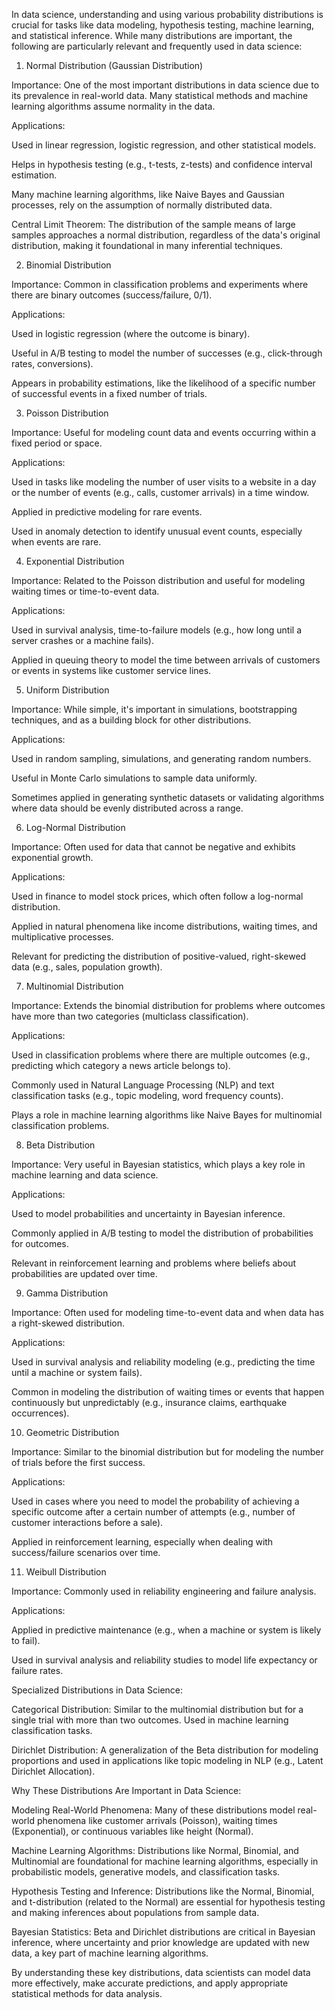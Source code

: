 In data science, understanding and using various probability distributions is crucial for tasks like data modeling, hypothesis testing, machine learning, and statistical inference. While many distributions are important, the following are particularly relevant and frequently used in data science:

1. Normal Distribution (Gaussian Distribution)
   
Importance: One of the most important distributions in data science due to its prevalence in real-world data. Many statistical methods and machine learning algorithms assume normality in the data.

Applications:

Used in linear regression, logistic regression, and other statistical models.

Helps in hypothesis testing (e.g., t-tests, z-tests) and confidence interval estimation.

Many machine learning algorithms, like Naive Bayes and Gaussian processes, rely on the assumption of normally distributed data.

Central Limit Theorem: The distribution of the sample means of large samples approaches a normal distribution, regardless of the data's original distribution, making it foundational in many inferential techniques.

2. Binomial Distribution
   
Importance: Common in classification problems and experiments where there are binary outcomes (success/failure, 0/1).

Applications:

Used in logistic regression (where the outcome is binary).

Useful in A/B testing to model the number of successes (e.g., click-through rates, conversions).

Appears in probability estimations, like the likelihood of a specific number of successful events in a fixed number of trials.

3. Poisson Distribution
   
Importance: Useful for modeling count data and events occurring within a fixed period or space.

Applications:

Used in tasks like modeling the number of user visits to a website in a day or the number of events (e.g., calls, customer arrivals) in a time window.

Applied in predictive modeling for rare events.

Used in anomaly detection to identify unusual event counts, especially when events are rare.

4. Exponential Distribution
   
Importance: Related to the Poisson distribution and useful for modeling waiting times or time-to-event data.

Applications:

Used in survival analysis, time-to-failure models (e.g., how long until a server crashes or a machine fails).

Applied in queuing theory to model the time between arrivals of customers or events in systems like customer service lines.

5. Uniform Distribution
   
Importance: While simple, it's important in simulations, bootstrapping techniques, and as a building block for other distributions.

Applications:

Used in random sampling, simulations, and generating random numbers.

Useful in Monte Carlo simulations to sample data uniformly.

Sometimes applied in generating synthetic datasets or validating algorithms where data should be evenly distributed across a range.

6. Log-Normal Distribution

Importance: Often used for data that cannot be negative and exhibits exponential growth.

Applications:

Used in finance to model stock prices, which often follow a log-normal distribution.

Applied in natural phenomena like income distributions, waiting times, and multiplicative processes.

Relevant for predicting the distribution of positive-valued, right-skewed data (e.g., sales, population growth).

7. Multinomial Distribution

Importance: Extends the binomial distribution for problems where outcomes have more than two categories (multiclass classification).

Applications:

Used in classification problems where there are multiple outcomes (e.g., predicting which category a news article belongs to).

Commonly used in Natural Language Processing (NLP) and text classification tasks (e.g., topic modeling, word frequency counts).

Plays a role in machine learning algorithms like Naive Bayes for multinomial classification problems.

8. Beta Distribution

Importance: Very useful in Bayesian statistics, which plays a key role in machine learning and data science.

Applications:

Used to model probabilities and uncertainty in Bayesian inference.

Commonly applied in A/B testing to model the distribution of probabilities for outcomes.

Relevant in reinforcement learning and problems where beliefs about probabilities are updated over time.

9. Gamma Distribution

Importance: Often used for modeling time-to-event data and when data has a right-skewed distribution.

Applications:

Used in survival analysis and reliability modeling (e.g., predicting the time until a machine or system fails).

Common in modeling the distribution of waiting times or events that happen continuously but unpredictably (e.g., insurance claims, earthquake occurrences).

10. Geometric Distribution

Importance: Similar to the binomial distribution but for modeling the number of trials before the first success.

Applications:

Used in cases where you need to model the probability of achieving a specific outcome after a certain number of attempts (e.g., number of customer interactions before a sale).

Applied in reinforcement learning, especially when dealing with success/failure scenarios over time.

11. Weibull Distribution

Importance: Commonly used in reliability engineering and failure analysis.

Applications:

Applied in predictive maintenance (e.g., when a machine or system is likely to fail).

Used in survival analysis and reliability studies to model life expectancy or failure rates.

Specialized Distributions in Data Science:

Categorical Distribution: Similar to the multinomial distribution but for a single trial with more than two outcomes. Used in machine learning classification tasks.

Dirichlet Distribution: A generalization of the Beta distribution for modeling proportions and used in applications like topic modeling in NLP (e.g., Latent Dirichlet Allocation).

Why These Distributions Are Important in Data Science:

Modeling Real-World Phenomena: Many of these distributions model real-world phenomena like customer arrivals (Poisson), waiting times (Exponential), or continuous variables like height (Normal).

Machine Learning Algorithms: Distributions like Normal, Binomial, and Multinomial are foundational for machine learning algorithms, especially in probabilistic models, generative models, and classification tasks.

Hypothesis Testing and Inference: Distributions like the Normal, Binomial, and t-distribution (related to the Normal) are essential for hypothesis testing and making inferences about populations from sample data.

Bayesian Statistics: Beta and Dirichlet distributions are critical in Bayesian inference, where uncertainty and prior knowledge are updated with new data, a key part of machine learning algorithms.

By understanding these key distributions, data scientists can model data more effectively, make accurate predictions, and apply appropriate statistical methods for data analysis.
